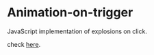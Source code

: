 # Animation-on-trigger


JavaScript implementation of explosions on click.

check [here](https://thomasanders.github.io/memory-game/).

